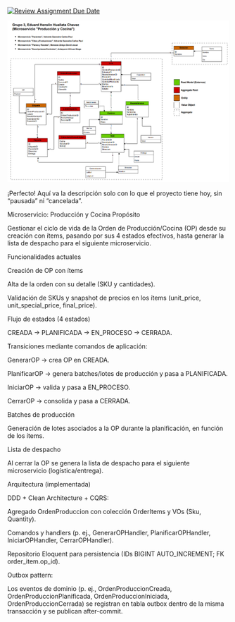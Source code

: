 [![Review Assignment Due Date](https://classroom.github.com/assets/deadline-readme-button-22041afd0340ce965d47ae6ef1cefeee28c7c493a6346c4f15d667ab976d596c.svg)](https://classroom.github.com/a/rVhxZd2x)



![Diagrama de flujo](diagrama-pendiente.png)

¡Perfecto! Aquí va la descripción solo con lo que el proyecto tiene hoy, sin “pausada” ni “cancelada”.

Microservicio: Producción y Cocina
Propósito

Gestionar el ciclo de vida de la Orden de Producción/Cocina (OP) desde su creación con ítems, pasando por sus 4 estados efectivos, hasta generar la lista de despacho para el siguiente microservicio.

Funcionalidades actuales

Creación de OP con ítems

Alta de la orden con su detalle (SKU y cantidades).

Validación de SKUs y snapshot de precios en los ítems (unit_price, unit_special_price, final_price).

Flujo de estados (4 estados)

CREADA → PLANIFICADA → EN_PROCESO → CERRADA.

Transiciones mediante comandos de aplicación:

GenerarOP → crea OP en CREADA.

PlanificarOP → genera batches/lotes de producción y pasa a PLANIFICADA.

IniciarOP → valida y pasa a EN_PROCESO.

CerrarOP → consolida y pasa a CERRADA.

Batches de producción

Generación de lotes asociados a la OP durante la planificación, en función de los ítems.

Lista de despacho

Al cerrar la OP se genera la lista de despacho para el siguiente microservicio (logística/entrega).

Arquitectura (implementada)

DDD + Clean Architecture + CQRS:

Agregado OrdenProduccion con colección OrderItems y VOs (Sku, Quantity).

Comandos y handlers (p. ej., GenerarOPHandler, PlanificarOPHandler, IniciarOPHandler, CerrarOPHandler).

Repositorio Eloquent para persistencia (IDs BIGINT AUTO_INCREMENT; FK order_item.op_id).

Outbox pattern:

Los eventos de dominio (p. ej., OrdenProduccionCreada, OrdenProduccionPlanificada, OrdenProduccionIniciada, OrdenProduccionCerrada) se registran en tabla outbox dentro de la misma transacción y se publican after-commit.